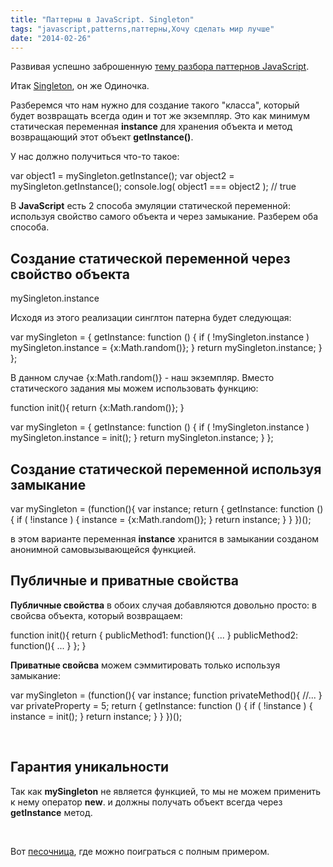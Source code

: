 ```yaml
---
title: "Паттерны в JavaScript. Singleton"
tags: "javascript,patterns,паттерны,Хочу сделать мир лучше"
date: "2014-02-26"
---
```


Развивая успешно заброшенную [тему разбора паттернов JavaScript](https://stepansuvorov.com/blog/2013/06/javascript-patterns/).

Итак [Singleton](https://ru.wikipedia.org/wiki/%D0%9E%D0%B4%D0%B8%D0%BD%D0%BE%D1%87%D0%BA%D0%B0_(%D1%88%D0%B0%D0%B1%D0%BB%D0%BE%D0%BD_%D0%BF%D1%80%D0%BE%D0%B5%D0%BA%D1%82%D0%B8%D1%80%D0%BE%D0%B2%D0%B0%D0%BD%D0%B8%D1%8F)), он же Одиночка.

Разберемся что нам нужно для создание такого "класса", который будет возвращать всегда один и тот же экземпляр. Это как минимум статическая переменная **instance** для хранения объекта и метод возвращающий этот объект **getInstance()**.

У нас должно получиться что-то такое:

var object1 = mySingleton.getInstance();
var object2 = mySingleton.getInstance();
console.log( object1 === object2 ); // true

В **JavaScript** есть 2 способа эмуляции статической переменной: используя свойство самого объекта и через замыкание. Разберем оба способа.

## Создание статической переменной через свойство объекта

mySingleton.instance

Исходя из этого реализации синглтон патерна будет следующая:

var mySingleton = {
    getInstance: function () {
      if ( !mySingleton.instance )
        mySingleton.instance = {x:Math.random()};
      }
      return mySingleton.instance;
    }
  };

В данном случае {x:Math.random()} - наш экземпляр. Вместо статического задания мы можем использовать функцию:

function init(){
    return {x:Math.random()};
}

var mySingleton = {
    getInstance: function () {
      if ( !mySingleton.instance )
        mySingleton.instance = init();
      }
      return mySingleton.instance;
    }
  };

## Создание статической переменной используя замыкание

var mySingleton = (function(){
  var instance;
  return {
    getInstance: function () {
      if ( !instance ) {
        instance = {x:Math.random()};
      }
      return instance;
    }
  }
})();

в этом варианте переменная **instance** хранится в замыкании созданом анонимной самовызывающейся функцией.

## Публичные и приватные свойства

**Публичные свойства** в обоих случая добавляются довольно просто: в свойсва объекта, который возвращаем:

function init(){
    return {
        publicMethod1: function(){ ... }
        publicMethod2: function(){ ... }
    };
}

 **Приватные свойсва** можем сэммитировать только используя замыкание:

var mySingleton = (function(){
  var instance;
  function privateMethod(){
      //...
  }
 var privateProperty = 5;
 return {
    getInstance: function () {
      if ( !instance ) {
        instance = init();
      }
      return instance;
    }
  }
})();

 

## Гарантия уникальности

Так как **mySingleton** не является функцией, то мы не можем применить к нему оператор **new**. и должны получать объект всегда через **getInstance** метод.

 

Вот [песочница](https://jsfiddle.net/STEVER/NE8Da/ "jsfiddle"), где можно поиграться с полным примером.
